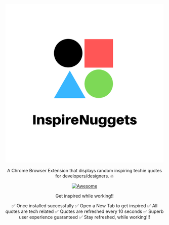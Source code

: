 <div align="center">

![inspireNuggets](/tab-icon.png)

A Chrome Browser Extension that displays random inspiring techie quotes for developers/designers. :fire:

[![Awesome](https://cdn.rawgit.com/sindresorhus/awesome/d7305f38d29fed78fa85652e3a63e154dd8e8829/media/badge.svg)](https://github.com/sindresorhus/awesome)

Get inspired while working!!

✅ Once installed successfully
✅ Open a New Tab to get inspired
✅ All quotes are tech related
✅ Quotes are refreshed every 10 seconds
✅ Superb user experience guaranteed
✅ Stay refreshed, while working!!!
